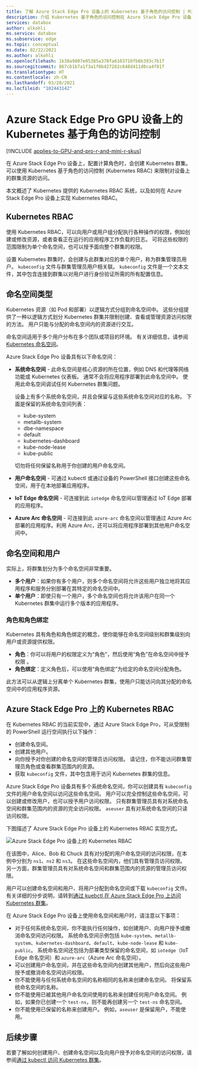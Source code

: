 ```yaml
---
title: 了解 Azure Stack Edge Pro 设备上的 Kubernetes 基于角色的访问控制 | Microsoft Docs
description: 介绍 Kubernetes 基于角色的访问控制在 Azure Stack Edge Pro 设备上的实现方式。
services: databox
author: alkohli
ms.service: databox
ms.subservice: edge
ms.topic: conceptual
ms.date: 02/22/2021
ms.author: alkohli
ms.openlocfilehash: 1b38a9807e05385a378fa6103710fb6b393c7b1f
ms.sourcegitcommit: 867cb1b7a1f3a1f0b427282c648d411d0ca4f81f
ms.translationtype: HT
ms.contentlocale: zh-CN
ms.lasthandoff: 03/20/2021
ms.locfileid: "102443142"
---
```

# <a name="kubernetes-role-based-access-control-on-your-azure-stack-edge-pro-gpu-device"></a>Azure Stack Edge Pro GPU 设备上的 Kubernetes 基于角色的访问控制

[!INCLUDE [applies-to-GPU-and-pro-r-and-mini-r-skus](../../includes/azure-stack-edge-applies-to-gpu-pro-r-mini-r-sku.md)]

在 Azure Stack Edge Pro 设备上，配置计算角色时，会创建 Kubernetes 群集。 可以使用 Kubernetes 基于角色的访问控制 (Kubernetes RBAC) 来限制对设备上的群集资源的访问。

本文概述了 Kubernetes 提供的 Kubernetes RBAC 系统，以及如何在 Azure Stack Edge Pro 设备上实现 Kubernetes RBAC。 

## <a name="kubernetes-rbac"></a>Kubernetes RBAC

使用 Kubernetes RBAC，可以向用户或用户组分配执行各种操作的权限，例如创建或修改资源，或者查看正在运行的应用程序工作负载的日志。 可将这些权限的范围限制为单个命名空间，也可以授予面向整个群集的权限。 

设置 Kubernetes 群集时，会创建与此群集对应的单个用户，称为群集管理员用户。  `kubeconfig` 文件与群集管理员用户相关联。 `kubeconfig` 文件是一个文本文件，其中包含连接到群集以对用户进行身份验证所需的所有配置信息。

## <a name="namespaces-types"></a>命名空间类型

Kubernetes 资源（如 Pod 和部署）以逻辑方式分组到命名空间中。 这些分组提供了一种以逻辑方式划分 Kubernetes 群集并限制创建、查看或管理资源访问权限的方法。 用户只能与分配的命名空间内的资源进行交互。

命名空间适用于多个用户分布在多个团队或项目的环境。 有关详细信息，请参阅 [Kubernetes 命名空间](https://kubernetes.io/docs/concepts/overview/working-with-objects/namespaces/)。

Azure Stack Edge Pro 设备具有以下命名空间：

- **系统命名空间** - 此命名空间是核心资源的所在位置，例如 DNS 和代理等网络功能或 Kubernetes 仪表板。 通常不会将应用程序部署到此命名空间中。 使用此命名空间调试任何 Kubernetes 群集问题。 

    设备上有多个系统命名空间，并且会保留与这些系统命名空间对应的名称。 下面是保留的系统命名空间列表： 
    - kube-system
    - metallb-system
    - dbe-namespace
    - default
    - kubernetes-dashboard
    - kube-node-lease
    - kube-public


    切勿将任何保留名称用于你创建的用户命名空间。 
<!--- **default namespace** - This namespace is where pods and deployments are created by default when none is provided and you have admin access to this namespace. When you interact with the Kubernetes API, such as with `kubectl get pods`, the default namespace is used when none is specified.-->

- **用户命名空间** - 可通过 kubectl 或通过设备的 PowerShell 接口创建这些命名空间，用于在本地部署应用程序。
 
- **IoT Edge 命名空间** - 可连接到此 `iotedge` 命名空间以管理通过 IoT Edge 部署的应用程序。

- **Azure Arc 命名空间** - 可连接到此 `azure-arc` 命名空间以管理通过 Azure Arc 部署的应用程序。利用 Azure Arc，还可以将应用程序部署到其他用户命名空间中。 

## <a name="namespaces-and-users"></a>命名空间和用户

实际上，将群集划分为多个命名空间非常重要。 

- **多个用户**：如果你有多个用户，则多个命名空间将允许这些用户独立地将其应用程序和服务分别部署在其特定的命名空间中。 
- **单个用户**：即使只有一个用户，多个命名空间也将允许该用户在同一个 Kubernetes 群集中运行多个版本的应用程序。

### <a name="roles-and-rolebindings"></a>角色和角色绑定

Kubernetes 具有角色和角色绑定的概念，使你能够在命名空间级别和群集级别向用户或资源提供权限。 

- **角色**：你可以将用户的权限定义为“角色”，然后使用“角色”在命名空间中授予权限 。 
- **角色绑定**：定义角色后，可以使用“角色绑定”为给定的命名空间分配角色。 

此方法可以从逻辑上分离单个 Kubernetes 群集，使用户只能访问向其分配的命名空间中的应用程序资源。 

## <a name="kubernetes-rbac-on-azure-stack-edge-pro"></a>Azure Stack Edge Pro 上的 Kubernetes RBAC

在 Kubernetes RBAC 的当前实现中，通过 Azure Stack Edge Pro，可从受限制的 PowerShell 运行空间执行以下操作：

- 创建命名空间。  
- 创建其他用户。
- 向你授予对你创建的命名空间的管理员访问权限。 请记住，你不能访问群集管理员角色或查看群集范围内的资源。
- 获取 `kubeconfig` 文件，其中包含用于访问 Kubernetes 群集的信息。


Azure Stack Edge Pro 设备具有多个系统命名空间，你可以创建具有 `kubeconfig` 文件的用户命名空间以访问这些命名空间。 用户可以完全控制这些命名空间，可以创建或修改用户，也可以授予用户访问权限。 只有群集管理员具有对系统命名空间和群集范围内的资源的完全访问权限。 `aseuser` 具有对系统命名空间的只读访问权限。

下图描述了 Azure Stack Edge Pro 设备上的 Kubernetes RBAC 实现方式。

![Azure Stack Edge Pro 设备上的 Kubernetes RBAC](./media/azure-stack-edge-gpu-kubernetes-rbac/rbac-view-1.png)

在该图中，Alice、Bob 和 Chuck 具有对分配的用户命名空间的访问权限，在本例中分别为 `ns1`、`ns2` 和 `ns3`。 在这些命名空间内，他们具有管理员访问权限。 另一方面，群集管理员具有对系统命名空间和群集范围内的资源的管理员访问权限。

用户可以创建命名空间和用户、将用户分配到命名空间或下载 `kubeconfig` 文件。 有关详细的分步说明，请转到[通过 kuebctl 在 Azure Stack Edge Pro 上访问 Kubernetes 群集](azure-stack-edge-gpu-create-kubernetes-cluster.md)。


在 Azure Stack Edge Pro 设备上使用命名空间和用户时，请注意以下事项：

- 对于任何系统命名空间，你不能执行任何操作，如创建用户、向用户授予或撤消命名空间访问权限。 系统命名空间示例包括 `kube-system`、`metallb-system`、`kubernetes-dashboard`、`default`、`kube-node-lease` 和 `kube-public`。 系统命名空间还包括为部署类型保留的命名空间，如 `iotedge`（IoT Edge 命名空间）和 `azure-arc`（Azure Arc 命名空间）。
- 可以创建用户命名空间，并在这些命名空间内创建其他用户，然后向这些用户授予或撤消命名空间访问权限。
- 你不能使用与任何系统命名空间的名称相同的名称来创建命名空间。 将保留系统命名空间的名称。  
- 你不能使用已被其他用户命名空间使用的名称来创建任何用户命名空间。 例如，如果你已创建一个 `test-ns`，则不能再创建另一个 `test-ns` 命名空间。
- 你不能使用已保留的名称来创建用户。 例如，`aseuser` 是保留用户，不能使用。


## <a name="next-steps"></a>后续步骤

若要了解如何创建用户、创建命名空间以及向用户授予对命名空间的访问权限，请参阅[通过 kubectl 访问 Kubernetes 群集](azure-stack-edge-gpu-create-kubernetes-cluster.md)。

